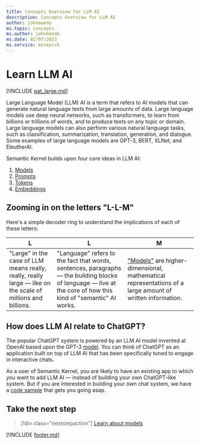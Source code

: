 ```yaml
---
title: Concepts Overview for LLM AI
description: Concepts Overview for LLM AI
author: johnmaeda
ms.topic: concepts
ms.author: johnmaeda
ms.date: 02/07/2023
ms.service: mssearch
---
```


# Learn LLM AI

[!INCLUDE [pat_large.md](../includes/pat_large.md)]

Large Language Model (LLM) AI is a term that refers to AI models that can generate natural language texts from large amounts of data. Large language models use deep neural networks, such as transformers, to learn from billions or trillions of words, and to produce texts on any topic or domain. Large language models can also perform various natural language tasks, such as classification, summarization, translation, generation, and dialogue. Some examples of large language models are GPT-3, BERT, XLNet, and EleutherAI.

Semantic Kernel builds upon four core ideas in LLM AI:

1. [Models](/semantic-kernel/concepts-ai/models)
2. [Prompts](/semantic-kernel/concepts-ai/prompts)
3. [Tokens](/semantic-kernel/concepts-ai/tokens)
4. [Embeddings](/semantic-kernel/concepts-ai/embeddings)

## Zooming in on the letters "L-L-M"

Here's a simple decoder ring to understand the implications of each of these letters:

|L|L|M|
|---|---|---|
| "Large" in the case of LLM means really, really, really large — like on the scale of millions and billions. | "Language" refers to the fact that words, sentences, paragraphs — the building blocks of language — live at the core of how this kind of "semantic" AI works. | ["Models"](/semantic-kernel/concepts-ai/models) are higher-dimensional, mathematical representations of a large amount of written information. | 

## How does LLM AI relate to ChatGPT?

The popular ChatGPT system is powered by an LLM AI model invented at OpenAI based upon the GPT-3 [model](/semantic-kernel/concepts-ai/models). You can think of ChatGPT as an application built on top of LLM AI that has been specifically tuned to engage in interactive chats. 

As a user of Semantic Kernel, you are likely to have an existing app to which you want to add LLM AI — instead of building your own ChatGPT-like system. But if you are interested in building your own chat system, we have a [code sample](/semantic-kernel/samples/simplechatsummary) that gets you going asap.

## Take the next step

> [!div class="nextstepaction"]
> [Learn about models](/semantic-kernel/concepts-ai/models)

[!INCLUDE [footer.md](../includes/footer.md)]

